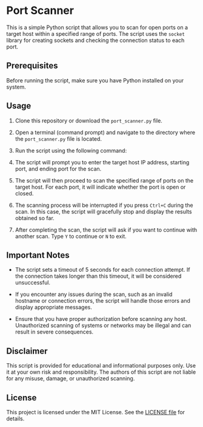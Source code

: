 # Port Scanner

This is a simple Python script that allows you to scan for open ports on a target host within a specified range of ports. The script uses the `socket` library for creating sockets and checking the connection status to each port.

## Prerequisites

Before running the script, make sure you have Python installed on your system.

## Usage

1. Clone this repository or download the `port_scanner.py` file.

2. Open a terminal (command prompt) and navigate to the directory where the `port_scanner.py` file is located.

3. Run the script using the following command:

4. The script will prompt you to enter the target host IP address, starting port, and ending port for the scan.

5. The script will then proceed to scan the specified range of ports on the target host. For each port, it will indicate whether the port is open or closed.

6. The scanning process will be interrupted if you press `Ctrl+C` during the scan. In this case, the script will gracefully stop and display the results obtained so far.

7. After completing the scan, the script will ask if you want to continue with another scan. Type `Y` to continue or `N` to exit.

## Important Notes

- The script sets a timeout of 5 seconds for each connection attempt. If the connection takes longer than this timeout, it will be considered unsuccessful.

- If you encounter any issues during the scan, such as an invalid hostname or connection errors, the script will handle those errors and display appropriate messages.

- Ensure that you have proper authorization before scanning any host. Unauthorized scanning of systems or networks may be illegal and can result in severe consequences.

## Disclaimer

This script is provided for educational and informational purposes only. Use it at your own risk and responsibility. The authors of this script are not liable for any misuse, damage, or unauthorized scanning.

## License

This project is licensed under the MIT License. See the [LICENSE file](https://github.com/AshwinHarishP/Cybersecurity-Projects/blob/a9cd41148b794740c8b101699f6a4f0e0856a797/LICENSE) for details.



